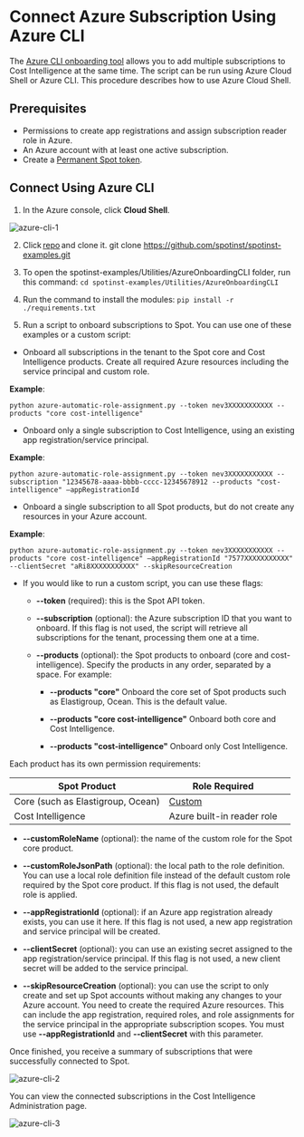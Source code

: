 <meta name="robots" content="noindex">

# Connect Azure Subscription Using Azure CLI 

The [Azure CLI onboarding tool](https://spot.io/blog/spot-azure-cli-onboarding-tool/) allows you to add multiple subscriptions to Cost Intelligence at the same time. The script can be run using Azure Cloud Shell or Azure CLI. This procedure describes how to use Azure Cloud Shell. 

## Prerequisites 

* Permissions to create app registrations and assign subscription reader role in Azure. 
* An Azure account with at least one active subscription. 
* Create a [Permanent Spot token](https://docs.spot.io/administration/api/create-api-token). 

## Connect Using Azure CLI 

1. In the Azure console, click **Cloud Shell**. 

![azure-cli-1](https://github.com/spotinst/help/assets/106514736/f3c301a6-0461-4715-89a0-d9ab78836c91)

2. Click [repo](https://github.com/spotinst/spotinst-examples/tree/master/Utilities/AzureOnboardingCLI) and clone it. 
git clone https://github.com/spotinst/spotinst-examples.git 

3. To open the spotinst-examples/Utilities/AzureOnboardingCLI folder, run this command: 
`cd spotinst-examples/Utilities/AzureOnboardingCLI` 

4. Run the command to install the modules: 
`pip install -r ./requirements.txt` 
 
5. Run a script to onboard subscriptions to Spot. You can use one of these examples or a custom script: 

* Onboard all subscriptions in the tenant to the Spot core and Cost Intelligence products.  Create all required Azure resources including the service principal and custom role. 

**Example**:

```
python azure-automatic-role-assignment.py --token nev3XXXXXXXXXXX --products "core cost-intelligence" 
```

* Onboard only a single subscription to Cost Intelligence, using an existing app registration/service principal. 

**Example**:

```
python azure-automatic-role-assignment.py --token nev3XXXXXXXXXXX --subscription "12345678-aaaa-bbbb-cccc-12345678912 --products "cost-intelligence" –appRegistrationId
``` 

* Onboard a single subscription to all Spot products, but do not create any resources in your Azure account. 

**Example**: 

```
python azure-automatic-role-assignment.py --token nev3XXXXXXXXXXX --products "core cost-intelligence" –appRegistrationId "7577XXXXXXXXXXX" --clientSecret "aRi8XXXXXXXXXXX" --skipResourceCreation 
```

* If you would like to run a custom script, you can use these flags: 

  * **--token** (required): this is the Spot API token. 

  * **--subscription** (optional): the Azure subscription ID that you want to onboard. If this flag is not used, the script will retrieve all subscriptions for the tenant, processing them one at a time. 

  * **--products** (optional): the Spot products to onboard (core and cost-intelligence). 
Specify the products in any order, separated by a space. For example: 

    * **--products "core"** 
      Onboard the core set of Spot products such as Elastigroup, Ocean. This is the default value. 

    * **--products "core cost-intelligence"** 
      Onboard both core and Cost Intelligence. 

    * **--products "cost-intelligence"** 
      Onboard only Cost Intelligence. 

Each product has its own permission requirements: 

| Spot Product                       | Role Required                                                                          |   |
|------------------------------------|----------------------------------------------------------------------------------------|---|
| Core (such as Elastigroup, Ocean)  | [Custom](https://spotinst-public.s3.amazonaws.com/assets/azure/custom_role_file.json)  |   |
| Cost Intelligence                  | Azure built-in reader role                                                             |   |

  * **--customRoleName** (optional): the name of the custom role for the Spot core product. 

  * **--customRoleJsonPath** (optional): the local path to the role definition. You can use a local role definition file instead of the default custom role required by the Spot core product. If this flag is not used, the default role is applied. 

  * **--appRegistrationId** (optional): if an Azure app registration already exists, you can use it here. If this flag is not used, a new app registration and service principal will be created. 

  * **--clientSecret** (optional): you can use an existing secret assigned to the app registration/service principal. If this flag is not used, a new client secret will be added to the service principal. 

  * **--skipResourceCreation** (optional): you can use the script to only create and set up Spot accounts without making any changes to your Azure account. You need to create the required Azure resources. This can include the app registration, required roles, and role assignments for the service principal in the appropriate subscription scopes. 
You must use **--appRegistrationId** and **--clientSecret** with this parameter. 

Once finished, you receive a summary of subscriptions that were successfully connected to Spot. 

![azure-cli-2](https://github.com/spotinst/help/assets/106514736/a19b9f11-ea4e-4ab3-919b-b86162facef3)

You can view the connected subscriptions in the Cost Intelligence Administration page. 

![azure-cli-3](https://github.com/spotinst/help/assets/106514736/5d2a2ba1-a33b-4e45-8dc3-b9a1362a5335)
